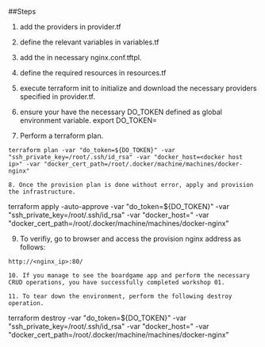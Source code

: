 ##Steps 

1. add the providers in provider.tf

2. define the relevant variables in variables.tf

3. add the in necessary nginx.conf.tftpl.

4. define the required resources in resources.tf

5. execute terraform init to initialize and download the necessary providers specified in provider.tf.

6. ensure your have the necessary DO_TOKEN defined as global environment variable.
export DO_TOKEN=<DO TOKEN>

7. Perform a terraform plan.
```
terraform plan -var "do_token=${DO_TOKEN}" -var "ssh_private_key=/root/.ssh/id_rsa" -var "docker_host=<docker host ip>" -var "docker_cert_path=/root/.docker/machine/machines/docker-nginx"

8. Once the provision plan is done without error, apply and provision the infrastructure.
```
terraform apply -auto-approve -var "do_token=${DO_TOKEN}" -var "ssh_private_key=/root/.ssh/id_rsa" -var "docker_host=<docker host ip>" -var "docker_cert_path=/root/.docker/machine/machines/docker-nginx"

9. To verifiy, go to browser and access the provision nginx address as follows:
```
http://<nginx_ip>:80/

10. If you manage to see the boardgame app and perform the necessary CRUD operations, you have successfully completed workshop 01.

11. To tear down the environment, perform the following destroy operation.
```
terraform destroy -var "do_token=${DO_TOKEN}" -var "ssh_private_key=/root/.ssh/id_rsa" -var "docker_host=<docker host ip>" -var "docker_cert_path=/root/.docker/machine/machines/docker-nginx"
